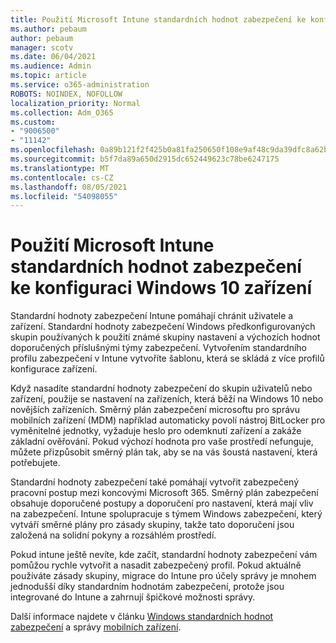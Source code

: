 ```yaml
---
title: Použití Microsoft Intune standardních hodnot zabezpečení ke konfiguraci Windows 10 zařízení
ms.author: pebaum
author: pebaum
manager: scotv
ms.date: 06/04/2021
ms.audience: Admin
ms.topic: article
ms.service: o365-administration
ROBOTS: NOINDEX, NOFOLLOW
localization_priority: Normal
ms.collection: Adm_O365
ms.custom:
- "9006500"
- "11142"
ms.openlocfilehash: 0a89b121f2f425b0a81fa250650f108e9af48c9da39dfc8a62b07541d3a6c3dd
ms.sourcegitcommit: b5f7da89a650d2915dc652449623c78be6247175
ms.translationtype: MT
ms.contentlocale: cs-CZ
ms.lasthandoff: 08/05/2021
ms.locfileid: "54098055"
---
```

# <a name="use-microsoft-intune-security-baselines-to-configure-windows-10-devices"></a>Použití Microsoft Intune standardních hodnot zabezpečení ke konfiguraci Windows 10 zařízení

Standardní hodnoty zabezpečení Intune pomáhají chránit uživatele a zařízení. Standardní hodnoty zabezpečení Windows předkonfigurovaných skupin používaných k použití známé skupiny nastavení a výchozích hodnot doporučených příslušnými týmy zabezpečení. Vytvořením standardního profilu zabezpečení v Intune vytvoříte šablonu, která se skládá z více profilů konfigurace zařízení.

Když nasadíte standardní hodnoty zabezpečení do skupin uživatelů nebo zařízení, použije se nastavení na zařízeních, která běží na Windows 10 nebo novějších zařízeních. Směrný plán zabezpečení microsoftu pro správu mobilních zařízení (MDM) například automaticky povolí nástroj BitLocker pro vyměnitelné jednotky, vyžaduje heslo pro odemknutí zařízení a zakáže základní ověřování. Pokud výchozí hodnota pro vaše prostředí nefunguje, můžete přizpůsobit směrný plán tak, aby se na vás šoustá nastavení, která potřebujete.

Standardní hodnoty zabezpečení také pomáhají vytvořit zabezpečený pracovní postup mezi koncovými Microsoft 365. Směrný plán zabezpečení obsahuje doporučené postupy a doporučení pro nastavení, která mají vliv na zabezpečení. Intune spolupracuje s týmem Windows zabezpečení, který vytváří směrné plány pro zásady skupiny, takže tato doporučení jsou založená na solidní pokyny a rozsáhlém prostředí.

Pokud intune ještě nevíte, kde začít, standardní hodnoty zabezpečení vám pomůžou rychle vytvořit a nasadit zabezpečený profil. Pokud aktuálně používáte zásady skupiny, migrace do Intune pro účely správy je mnohem jednodušší díky standardním hodnotám zabezpečení, protože jsou integrované do Intune a zahrnují špičkové možnosti správy.

Další informace najdete v článku [Windows standardních hodnot zabezpečení](/windows/security/threat-protection/windows-security-baselines) a správy [mobilních zařízení](/windows/client-management/mdm/).

